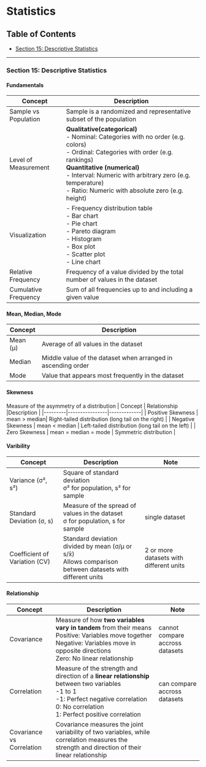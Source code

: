 # Statistics
## Table of Contents
- [Section 15: Descriptive Statistics](#section-15-descriptive-statistics)

***
### Section 15: Descriptive Statistics
#### Fundamentals
| Concept | Description |
|---------|-------------|
| Sample vs Population | Sample is a randomized and representative subset of the population |
| Level of Measurement |**Qualitative(categorical)**<br> - Nominal: Categories with no order (e.g. colors) <br> - Ordinal: Categories with order (e.g. rankings) <br> **Quantitative (numerical)** <br> - Interval: Numeric with arbitrary zero (e.g. temperature) <br> - Ratio: Numeric with absolute zero (e.g. height) |
| Visualization | - Frequency distribution table <br> - Bar chart <br> - Pie chart <br> - Pareto diagram <br> - Histogram <br> - Box plot <br> - Scatter plot <br> - Line chart  |
| Relative Frequency | Frequency of a value divided by the total number of values in the dataset |
| Cumulative Frequency | Sum of all frequencies up to and including a given value |

#### Mean, Median, Mode
| Concept | Description |
|---------|-------------|
| Mean (μ) | Average of all values in the dataset |
| Median | Middle value of the dataset when arranged in ascending order |
| Mode | Value that appears most frequently in the dataset |

#### Skewness
 Measure of the asymmetry of a distribution
| Concept | Relationship |Description |
|---------|----------------|-------------|
| Positive Skewness | mean > median| Right-tailed distribution (long tail on the right) |
| Negative Skewness | mean < median | Left-tailed distribution (long tail on the left) |
| Zero Skewness | mean = median = mode | Symmetric distribution |

#### Varibility
| Concept | Description | Note |
|---------|-------------|------|
| Variance (σ², s²) | Square of standard deviation <br> σ² for population, s² for sample |
| Standard Deviation (σ, s) | Measure of the spread of values in the dataset <br> σ for population, s for sample |single dataset
| Coefficient of Variation (CV) | Standard deviation divided by mean (σ/μ or s/x̄) <br> Allows comparison between datasets with different units | 2 or more datasets with different units |

#### Relationship
| Concept | Description | Note |
|---------|-------------|------|
| Covariance | Measure of how **two variables vary in tandem** from their means <br> Positive: Variables move together <br> Negative: Variables move in opposite directions <br> Zero: No linear relationship | cannot compare accross datasets |
| Correlation | Measure of the strength and direction of a **linear relationship** between two variables <br> -1 to 1 <br> -1: Perfect negative correlation <br> 0: No correlation <br> 1: Perfect positive correlation | can compare accross datasets |
| Covariance vs Correlation | Covariance measures the joint variability of two variables, while correlation measures the strength and direction of their linear relationship |




